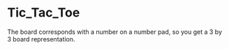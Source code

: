 # Tic_Tac_Toe

The board corresponds with a number on a number pad, so you get a 3 by 3 board representation.

